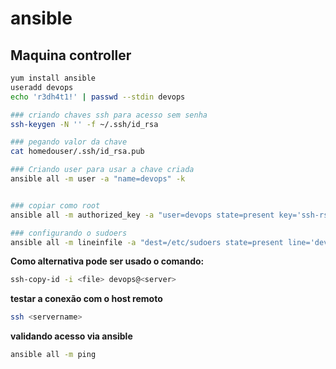 # ansible



## Maquina controller

```bash
yum install ansible
useradd devops
echo 'r3dh4t1!' | passwd --stdin devops

### criando chaves ssh para acesso sem senha 
ssh-keygen -N '' -f ~/.ssh/id_rsa

### pegando valor da chave 
cat homedouser/.ssh/id_rsa.pub

### Criando user para usar a chave criada
ansible all -m user -a "name=devops" -k 


### copiar como root
ansible all -m authorized_key -a "user=devops state=present key='ssh-rsa '" -k

### configurando o sudoers
ansible all -m lineinfile -a "dest=/etc/sudoers state=present line='devops ALL=(ALL) NOPASSWD: ALL'" -k 

```
**Como alternativa pode ser usado o comando:**


```bash 
ssh-copy-id -i <file> devops@<server>
```


**testar a conexão com o host remoto**
``` bash
ssh <servername>
````

**validando acesso via ansible**
```bash 
ansible all -m ping
```



